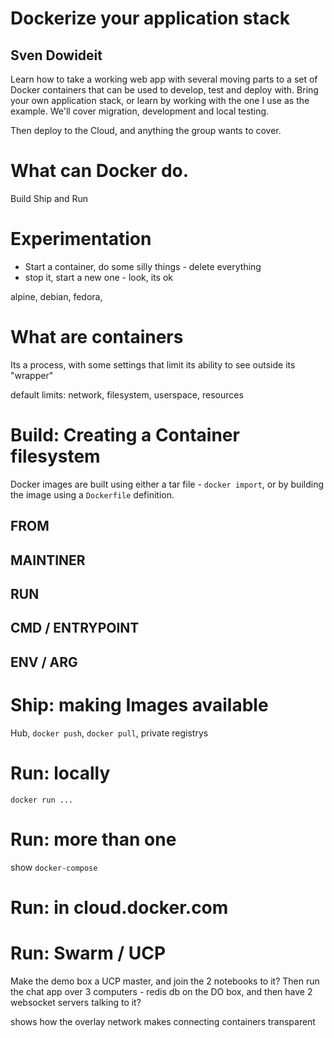 
# Dockerize your application stack
## Sven Dowideit

Learn how to take a working web app with several moving parts to a 
set of Docker containers that can be used to develop, test and deploy with.
Bring your own application stack, or learn by working with the one I use as the example.
We'll cover migration, development and local testing. 

Then deploy to the Cloud, and anything the group wants to cover.

# What can Docker do.

Build Ship and Run

# Experimentation

* Start a container, do some silly things - delete everything
* stop it, start a new one - look, its ok

alpine, debian, fedora, 


# What are containers

Its a process, with some settings that limit its ability to see outside its "wrapper"

default limits: network, filesystem, userspace, resources

# Build: Creating a Container filesystem

Docker images are built using either a tar file - `docker import`, or
by building the image using a `Dockerfile` definition.

## FROM
## MAINTINER
## RUN 
## CMD / ENTRYPOINT
## ENV / ARG

# Ship: making Images available

Hub, `docker push`, `docker pull`, private registrys

# Run: locally

`docker run ...`

# Run: more than one

show `docker-compose`

# Run: in cloud.docker.com

# Run: Swarm / UCP

Make the demo box a UCP master, and join the 2 notebooks to it? Then run the chat app over 3 computers - redis db on the DO box, and then have 2 websocket servers talking to it?

shows how the overlay network makes connecting containers transparent
